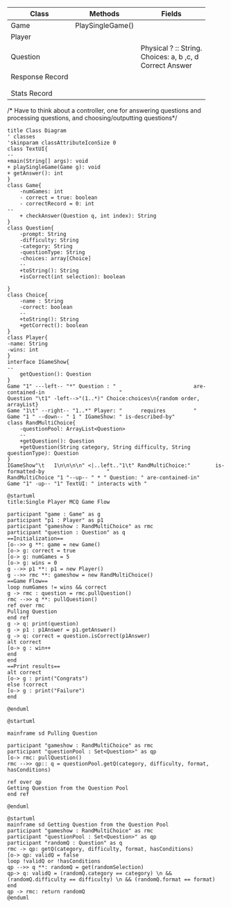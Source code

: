 | Class           | Methods                | Fields                                                              |
|-----------------|------------------------|---------------------------------------------------------------------|
| Game            | PlaySingleGame() <br/> |                                                                     |
| Player          |                        |                                                                     |
| Question        |                        | Physical ? :: String. <br/>Choices: a, b ,c, d <br/> Correct Answer |
| Response Record |                        |                                                                     |
|                 |                        |                                                                     |
|                 |                        |                                                                     |
| Stats Record    |                        |                                                                     |   

/* Have to think about a controller, one for answering questions and processing questions, and choosing/outputting questions*/
```plantuml
title Class Diagram
' classes
'skinparam classAttributeIconSize 0 
class TextUI{
--
+main(String[] args): void
+ playSingleGame(Game g): void
+ getAnswer(): int
}
class Game{
    -numGames: int
    - correct = true: boolean
    - correctRecord = 0: int
--
    + checkAnswer(Question q, int index): String
}
class Question{
    -prompt: String
    -difficulty: String
    -category: String
    -questionType: String
    -choices: array[Choice]
    --
    +toString(): String
    +isCorrect(int selection): boolean
    
}
class Choice{
    -name : String
    -correct: boolean
    --
    +toString(): String
    +getCorrect(): boolean
}
class Player{
-name: String
-wins: int
}
interface IGameShow{
--
    getQuestion(): Question
}
Game "1" ---left-- "*" Question : "                         are-contained-in                        "
Question "\t1" -left-->"(1..*)" Choice:choices\n{random order, arrayList}
Game "1\t" --right-- "1..*" Player: "      requires         "
Game "1 " --down-- " 1 " IGameShow: " is-described-by"
class RandMultiChoice{
    -questionPool: ArrayList<Question>
    --
    +getQuestion(): Question
    +getQuestion(String category, String difficulty, String questionType): Question
}
IGameShow"\t   1\n\n\n\n" <|..left.."1\t" RandMultiChoice:"        is-formatted-by                    "
RandMultiChoice "1 "--up-- " * " Question: " are-contained-in"
Game "1" -up-- "1" TextUI: " interacts with "
```
```plantuml
@startuml
title:Single Player MCQ Game Flow

participant "game : Game" as g
participant "p1 : Player" as p1
participant "gameshow : RandMultiChoice" as rmc
participant "question : Question" as q
==Initialization==
[o-->> g **: game = new Game()
[o-> g: correct = true
[o-> g: numGames = 5
[o-> g: wins = 0
g -->> p1 **: p1 = new Player()
g -->> rmc **: gameshow = new RandMultiChoice()
==Game Flow==
loop numGames != wins && correct
g -> rmc : question = rmc.pullQuestion()
rmc -->> q **: pullQuestion()
ref over rmc
Pulling Question
end ref
g -> q: print(question)
g -> p1 : p1Answer = p1.getAnswer()
g -> q: correct = question.isCorrect(p1Answer)
alt correct
[o-> g : win++
end
end
==Print results==
alt correct
[o-> g : print("Congrats")
else !correct
[o-> g : print("Failure")
end

@enduml

```

```plantuml
@startuml

mainframe sd Pulling Question

participant "gameshow : RandMultiChoice" as rmc
participant "questionPool : Set<Question>" as qp
[o-> rmc: pullQuestion()
rmc -->> qp:: q = questionPool.getQ(category, difficulty, format, hasConditions)

ref over qp
Getting Question from the Question Pool
end ref

@enduml

```

```plantuml
@startuml
mainframe sd Getting Question from the Question Pool
participant "gameshow : RandMultiChoice" as rmc
participant "questionPool : Set<Question>" as qp
participant "randomQ : Question" as q
rmc -> qp: getQ(category, difficulty, format, hasConditions)
[o-> qp: validQ = false
loop !validQ or !hasConditions
qp -->> q **: randomQ = get(randomSelection)
qp-> q: validQ = (randomQ.category == category) \n && (randomQ.difficulty == difficulty) \n && (randomQ.format == format)
end
qp -> rmc: return randomQ 
@enduml
```

